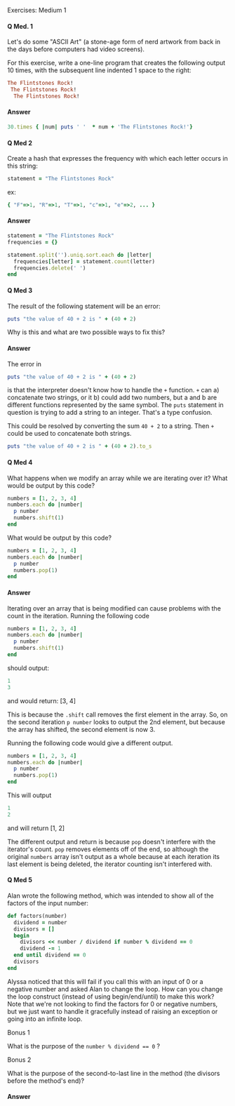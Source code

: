 Exercises: Medium 1

#### Q Med. 1
Let's do some "ASCII Art" (a stone-age form of nerd artwork from back in the days before computers had video screens).

For this exercise, write a one-line program that creates the following output 10 times, with the subsequent line indented 1 space to the right:

```ruby
The Flintstones Rock!
 The Flintstones Rock!
  The Flintstones Rock!
```

#### Answer

```ruby
30.times { |num| puts ' '  * num + 'The Flintstones Rock!'}
```

#### Q Med 2

Create a hash that expresses the frequency with which each letter occurs in this string:

```ruby
statement = "The Flintstones Rock"
```
ex:

```ruby
{ "F"=>1, "R"=>1, "T"=>1, "c"=>1, "e"=>2, ... }
```

#### Answer

```ruby
statement = "The Flintstones Rock"
frequencies = {}

statement.split('').uniq.sort.each do |letter|
  frequencies[letter] = statement.count(letter)
  frequencies.delete(' ')
end
```

#### Q Med 3

The result of the following statement will be an error:
```ruby
puts "the value of 40 + 2 is " + (40 + 2)
```
Why is this and what are two possible ways to fix this?

#### Answer

The error in
```ruby
puts "the value of 40 + 2 is " + (40 + 2)
```
is that the interpreter doesn't know how to handle the `+` function.  `+` can a) concatenate two strings, or it b) could add two numbers, but a and b are different functions represented by the same symbol.  The `puts` statement in question is trying to add a string to an integer.  That's a type confusion.

This could be resolved by converting the sum `40 + 2` to a string.  Then `+` could be used to concatenate both strings.

```ruby
puts "the value of 40 + 2 is " + (40 + 2).to_s
```

#### Q Med 4
What happens when we modify an array while we are iterating over it? What would be output by this code?

```ruby
numbers = [1, 2, 3, 4]
numbers.each do |number|
  p number
  numbers.shift(1)
end
```

What would be output by this code?
```ruby
numbers = [1, 2, 3, 4]
numbers.each do |number|
  p number
  numbers.pop(1)
end
```

#### Answer

Iterating over an array that is being modified can cause problems with the count in the iteration.  Running the following code

```ruby
numbers = [1, 2, 3, 4]
numbers.each do |number|
  p number
  numbers.shift(1)
end
```

should output: 
```ruby
1 
3
```
and would return:
[3, 4]

This is because the `.shift` call removes the first element in the array.  So, on the second iteration `p number` looks to output the 2nd element, but because the array has shifted, the second element is now 3.

Running the following code would give a different output.

```ruby
numbers = [1, 2, 3, 4]
numbers.each do |number|
  p number
  numbers.pop(1)
end
```

This will output
```ruby
1
2
```
and will return
[1, 2]

The different output and return is because `pop` doesn't interfere with the iterator's count.  `pop` removes elements off of the end, so although the original `numbers`  array isn't output as a whole because at each iteration its last element is being deleted, the iterator counting isn't interfered with.

#### Q Med 5
Alan wrote the following method, which was intended to show all of the factors of the input number:

```ruby
def factors(number)
  dividend = number
  divisors = []
  begin
    divisors << number / dividend if number % dividend == 0
    dividend -= 1
  end until dividend == 0
  divisors
end
```

Alyssa noticed that this will fail if you call this with an input of 0 or a negative number and asked Alan to change the loop. How can you change the loop construct (instead of using begin/end/until) to make this work? Note that we're not looking to find the factors for 0 or negative numbers, but we just want to handle it gracefully instead of raising an exception or going into an infinite loop.

Bonus 1

What is the purpose of the `number % dividend == 0` ?

Bonus 2

What is the purpose of the second-to-last line in the method (the divisors before the method's end)?


#### Answer

```ruby

```
